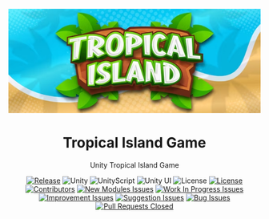 <div align="center">

![Game Banner](https://raw.githubusercontent.com/DevDJpl/tropical-island-game/main/images/game-banner.png?token=GHSAT0AAAAAACIWMXVOD4PNGBBXIFI2RXMWZJFGSSA)

# Tropical Island Game
Unity Tropical Island Game

[![Release](https://img.shields.io/github/release/DevDJpl/tropical-island-game.svg)](https://github.com/DevDJpl/tropical-island-game/releases/)
![Unity](https://img.shields.io/badge/unity-000.svg?style=flat&logo=unity)
![UnityScript](https://img.shields.io/badge/unityscript-000.svg?style=flat&logo=unity)
![Unity UI](https://img.shields.io/badge/unity%20ui-000.svg?style=flat&logo=unity)
![License](https://img.shields.io/github/license/DevDJpl/tropical-island-game.svg)
[![License](https://img.shields.io/badge/license-MIT-blue.svg)](https://raw.githubusercontent.com/DevDJpl/tropical-island-game/master/LICENSE)
[![Contributors](https://img.shields.io/github/contributors/DevDJpl/tropical-island-game.svg)](https://github.com/DevDJpl/tropical-island-game/graphs/contributors)
[![New Modules Issues](https://img.shields.io/github/issues/DevDJpl/tropical-island-game/New%20Modules.svg?label=new%20modules)](https://github.com/DevDJpl/tropical-island-game/labels/New%20Modules)
[![Work In Progress Issues](https://img.shields.io/github/issues/DevDJpl/tropical-island-game/Work%20In%20Progress.svg?label=work%20in%20progress)](https://github.com/DevDJpl/tropical-island-game/labels/Work%20In%20Progress)
[![Improvement Issues](https://img.shields.io/github/issues/DevDJpl/tropical-island-game/Improvement.svg?label=improvement)](https://github.com/DevDJpl/tropical-island-game/labels/Improvement)
[![Suggestion Issues](https://img.shields.io/github/issues/DevDJpl/tropical-island-game/Suggestion.svg?label=suggestion)](https://github.com/DevDJpl/tropical-island-game/labels/Suggestion)
[![Bug Issues](https://img.shields.io/github/issues/DevDJpl/tropical-island-game/Bug.svg?label=bug)](https://github.com/DevDJpl/tropical-island-game/labels/Bug)
[![Pull Requests Closed](https://img.shields.io/github/issues-pr-closed/DevDJpl/tropical-island-game.svg)](https://github.com/DevDJpl/tropical-island-game/issues?q=is%3Apr+is%3Aclosed)

</div>
